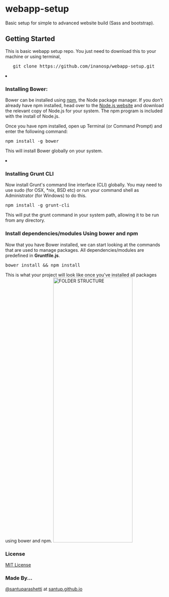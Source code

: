 webapp-setup
============

Basic setup for simple to advanced website build (Sass and bootstrap).


<h2>Getting Started</h2>

This is basic webapp setup repo. You just need to download this to your machine or using terminal,

<ul>
<pre>git clone https://github.com/inanosp/webapp-setup.git</pre>
</ul>

<li><h3>Installing Bower:</h3></li>

Bower can be installed using <a href="https://npmjs.org/" target="_blank">npm</a>, the Node package manager. If you don’t already have npm installed, head over to the <a href="http://nodejs.org/" target="_blank">Node.js website</a> and download the relevant copy of Node.js for your system. The npm program is included with the install of Node.js.

Once you have npm installed, open up Terminal (or Command Prompt) and enter the following command:<br>

<pre>npm install -g bower</pre>

This will install Bower globally on your system.

<li><h3>Installing Grunt CLI</h3></li>
Now install Grunt's command line interface (CLI) globally. You may need to use sudo (for OSX, *nix, BSD etc) or run your command shell as Administrator (for Windows) to do this.

<pre>npm install -g grunt-cli</pre>

This will put the grunt command in your system path, allowing it to be run from any directory.


<h3>Install dependencies/modules Using bower and npm</h3>
Now that you have Bower installed, we can start looking at the commands that are used to manage packages.
All dependencies/modules are predefined in <strong>Gruntfile.js</strong>.

<pre>bower install && npm install</pre>

This is what your project will look like once you've installed all packages using bower and npm.
<img src="https://lh4.googleusercontent.com/-A22RswAgaO8/VJbgKmZp6hI/AAAAAAAABgs/EGt7-dS-rno/w202-h614-no/structure.png" width="250" height="835" alt="FOLDER STRUCTURE"></img>

<h3>License</h3>
<a href="http://en.wikipedia.org/wiki/MIT_License" target="_blank"> MIT License</a>

<h3>Made By...</h3>
<a href="https://twitter.com/santuparashetti" target="_blank">@santuparashetti</a> at <a href="http://santup.github.io/" target="_blank">santup.github.io</a> 

